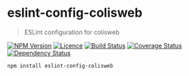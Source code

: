 # eslint-config-colisweb
> ESLint configuration for colisweb

[![NPM Version][npm-img]][npm-link]
[![Licence][licence-img]][licence-link]
[![Build Status][travis-img]][travis-link]
[![Coverage Status][codecov-img]][codecov-link]
[![Dependency Status][gemnasium-img]][gemnasium-link]

```sh
npm install eslint-config-colisweb
```

[npm-img]: https://img.shields.io/npm/v/eslint-config-colisweb.svg?style=flat-square
[npm-link]: https://www.npmjs.com/package/eslint-config-colisweb

[licence-img]: https://img.shields.io/npm/l/eslint-config-colisweb.svg?style=flat-square
[licence-link]: LICENCE.md

[travis-img]: https://img.shields.io/travis/colisweb/eslint-config-colisweb.svg?style=flat-square
[travis-link]: https://travis-ci.org/colisweb/eslint-config-colisweb

[codecov-img]: https://img.shields.io/codecov/c/github/colisweb/eslint-config-colisweb/master.svg?style=flat-square
[codecov-link]: https://codecov.io/github/colisweb/eslint-config-colisweb?branch=master

[gemnasium-img]: https://img.shields.io/gemnasium/colisweb/eslint-config-colisweb.svg?style=flat-square
[gemnasium-link]: https://gemnasium.com/github.com/colisweb/eslint-config-colisweb
